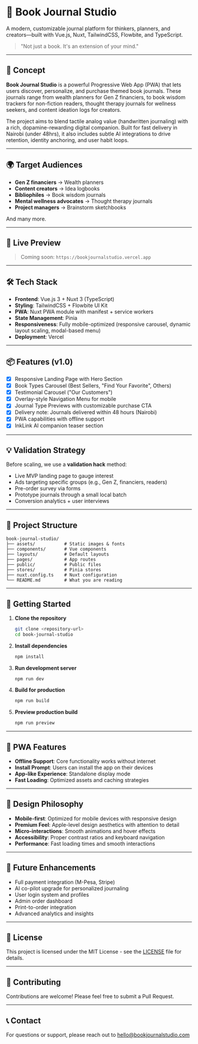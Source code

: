 # 📓 Book Journal Studio

A modern, customizable journal platform for thinkers, planners, and creators—built with Vue.js, Nuxt, TailwindCSS, Flowbite, and TypeScript.  

> "Not just a book. It's an extension of your mind."

---

## 🧠 Concept

**Book Journal Studio** is a powerful Progressive Web App (PWA) that lets users discover, personalize, and purchase themed book journals. These journals range from wealth planners for Gen Z financiers, to book wisdom trackers for non-fiction readers, thought therapy journals for wellness seekers, and content ideation logs for creators.

The project aims to blend tactile analog value (handwritten journaling) with a rich, dopamine-rewarding digital companion. Built for fast delivery in Nairobi (under 48hrs), it also includes subtle AI integrations to drive retention, identity anchoring, and user habit loops.

---

## 🌍 Target Audiences

- **Gen Z financiers** → Wealth planners
- **Content creators** → Idea logbooks
- **Bibliophiles** → Book wisdom journals
- **Mental wellness advocates** → Thought therapy journals
- **Project managers** → Brainstorm sketchbooks

And many more.

---

## 🚀 Live Preview

> Coming soon: `https://bookjournalstudio.vercel.app`

---

## 🛠️ Tech Stack

- **Frontend**: Vue.js 3 + Nuxt 3 (TypeScript)
- **Styling**: TailwindCSS + Flowbite UI Kit
- **PWA**: Nuxt PWA module with manifest + service workers
- **State Management**: Pinia
- **Responsiveness**: Fully mobile-optimized (responsive carousel, dynamic layout scaling, modal-based menu)
- **Deployment**: Vercel

---

## 📦 Features (v1.0)

- [x] Responsive Landing Page with Hero Section
- [x] Book Types Carousel (Best Sellers, "Find Your Favorite", Others)
- [x] Testimonial Carousel ("Our Customers")
- [x] Overlay-style Navigation Menu for mobile
- [x] Journal Type Previews with customizable purchase CTA
- [x] Delivery note: Journals delivered within 48 hours (Nairobi)
- [x] PWA capabilities with offline support
- [x] InkLink AI companion teaser section

---

## 💡 Validation Strategy

Before scaling, we use a **validation hack** method:

- Live MVP landing page to gauge interest
- Ads targeting specific groups (e.g., Gen Z, financiers, readers)
- Pre-order survey via forms
- Prototype journals through a small local batch
- Conversion analytics + user interviews

---

## 📁 Project Structure

```
book-journal-studio/
├── assets/           # Static images & fonts
├── components/       # Vue components
├── layouts/          # Default layouts
├── pages/            # App routes
├── public/           # Public files
├── stores/           # Pinia stores
├── nuxt.config.ts    # Nuxt configuration
└── README.md         # What you are reading
```

---

## 🚀 Getting Started

1. **Clone the repository**
   ```bash
   git clone <repository-url>
   cd book-journal-studio
   ```

2. **Install dependencies**
   ```bash
   npm install
   ```

3. **Run development server**
   ```bash
   npm run dev
   ```

4. **Build for production**
   ```bash
   npm run build
   ```

5. **Preview production build**
   ```bash
   npm run preview
   ```

---

## 📱 PWA Features

- **Offline Support**: Core functionality works without internet
- **Install Prompt**: Users can install the app on their devices
- **App-like Experience**: Standalone display mode
- **Fast Loading**: Optimized assets and caching strategies

---

## 🎨 Design Philosophy

- **Mobile-first**: Optimized for mobile devices with responsive design
- **Premium Feel**: Apple-level design aesthetics with attention to detail
- **Micro-interactions**: Smooth animations and hover effects
- **Accessibility**: Proper contrast ratios and keyboard navigation
- **Performance**: Fast loading times and smooth interactions

---

## 🔮 Future Enhancements

- Full payment integration (M-Pesa, Stripe)
- AI co-pilot upgrade for personalized journaling
- User login system and profiles
- Admin order dashboard
- Print-to-order integration
- Advanced analytics and insights

---

## 📄 License

This project is licensed under the MIT License - see the [LICENSE](LICENSE) file for details.

---

## 🤝 Contributing

Contributions are welcome! Please feel free to submit a Pull Request.

---

## 📞 Contact

For questions or support, please reach out to hello@bookjournalstudio.com